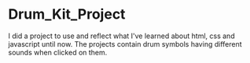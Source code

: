 # Drum_Kit_Project
I did a project to use and reflect what I've learned about html, css and javascript until now.
The projects contain drum symbols having different sounds when clicked on them.
